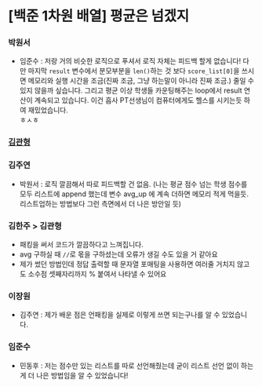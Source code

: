 # [백준 1차원 배열] 평균은 넘겠지

### 박원서
- 임준수 : 저랑 거의 비슷한 로직으로 푸셔서 로직 자체는 피드백 할게 없습니다! 다만 마지막 `result` 변수에서 분모부분을 `len()`하는 것 보다 `score_list[0]`을 쓰시면 메모리와 실행 시간을 조금(진짜 조금, 그냥 하는말이 아니라 진짜 조금.) 줄일 수 있지 않을까 싶습니다. 그리고 평균 이상 학생들 카운팅해주는 loop에서 result 연산이 계속되고 있습니다. 이건 흡사 PT선생님이 컴퓨터에게도 헬스를 시키는듯 하여 재밌었습니다.<br>ㅎㅅㅎ

### [김관형](https://github.com/SSAFY-9-S4-STUDY/SWEAB/blob/main/day3/B_4344/kimgwanhyeong/4344.py)

### 김주연 

- 박원서 : 로직 깔끔해서 따로 피드백할 건 없음. (나는 평균 점수 넘는 학생 점수를 모두 리스트에 append 했는데 변수 avg_up 에 계속 더하면 메모리 적게 먹을듯. 리스트업하는 방법보다 그런 측면에서 더 나은 방안일 듯)

### 김한주 > 김관형
- 패킹을 써서 코드가 깔끔하다고 느껴집니다.
- avg 구하실 때 `//`로 몫을 구하셨는데 오류가 생길 수도 있을 거 같아요
- 제가 썼던 방법인데 정답 출력할 때 문자열 포매팅을 사용하면 여러줄 거치지 않고도 소수점 셋째자리까지 % 붙여서 나타낼 수 있어요

### 이장원
- 김주연 : 제가 배운 점은 언패킹을 실제로 이렇게 쓰면 되는구나를 알 수 있었습니다.

### 임준수
- 민동후 : 저는 점수만 있는 리스트를 따로 선언해줬는데 굳이 리스트 선언 없이 하는게 더 나은 방법임을 알 수 있었습니다!

